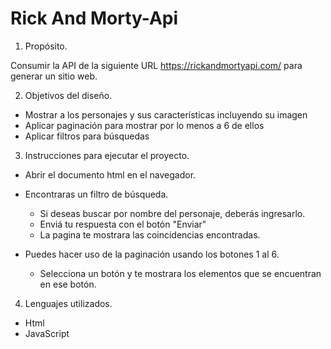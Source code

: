 # Rick And Morty-Api


1. Propósito.

Consumir la API de la siguiente URL https://rickandmortyapi.com/ para generar un sitio web.  

2. Objetivos del diseño.

- Mostrar a los personajes y sus características incluyendo su imagen  
- Aplicar paginación para mostrar por lo menos a 6 de ellos  
- Aplicar filtros para búsquedas 

3. Instrucciones para ejecutar el proyecto. 

  - Abrir el documento html en el navegador.
  
  - Encontraras un filtro de búsqueda.
    * Si deseas buscar por nombre del personaje, deberás ingresarlo.
    * Enviá tu respuesta con el botón "Enviar"
    * La pagina te mostrara las coincidencias encontradas.
    
  - Puedes hacer uso de la paginación usando los botones 1 al 6.
    * Selecciona un botón y te mostrara los elementos que se encuentran en ese botón.
 
 4. Lenguajes utilizados.

  - Html
  - JavaScript
  

